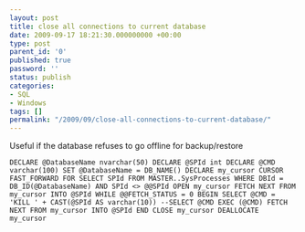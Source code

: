 ```yaml
---
layout: post
title: close all connections to current database
date: 2009-09-17 18:21:30.000000000 +00:00
type: post
parent_id: '0'
published: true
password: ''
status: publish
categories:
- SQL
- Windows
tags: []
permalink: "/2009/09/close-all-connections-to-current-database/"
---
```

Useful if the database refuses to go offline for backup/restore

`DECLARE @DatabaseName nvarchar(50)
DECLARE @SPId int
DECLARE @CMD varchar(100)
SET @DatabaseName = DB_NAME()
DECLARE my_cursor CURSOR FAST_FORWARD FOR
SELECT SPId FROM MASTER..SysProcesses
WHERE DBId = DB_ID(@DatabaseName) AND SPId <> @@SPId
OPEN my_cursor
FETCH NEXT FROM my_cursor INTO @SPId
WHILE @@FETCH_STATUS = 0
BEGIN
SELECT @CMD = 'KILL ' + CAST(@SPId AS varchar(10))
--SELECT @CMD
EXEC (@CMD)
FETCH NEXT FROM my_cursor INTO @SPId
END
CLOSE my_cursor
DEALLOCATE my_cursor`

